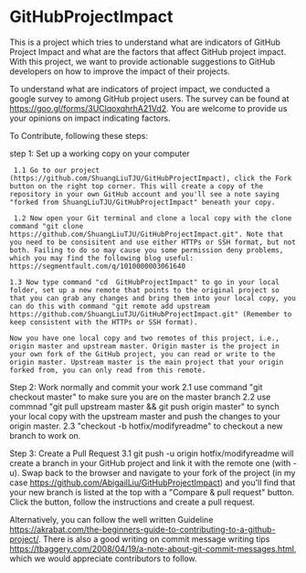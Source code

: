 # GitHubProjectImpact
This is a project which tries to understand what are indicators of GitHub Project Impact and what are the factors that affect GitHub project impact. With this project, we want to provide actionable suggestions to GitHub developers on how to improve the impact of their projects.

To understand what are indicators of project impact, we conducted a google survey to among GitHub project users. The survey can be found at https://goo.gl/forms/3UClqoxqhrhA21Vd2. You are welcome to provide us your opinions on impact indicating factors. 


To Contribute, following these steps: 

step 1: Set up a working copy on your computer
    
     1.1 Go to our project (https://github.com/ShuangLiuTJU/GitHubProjectImpact), click the Fork button on the right top corner. This will create a copy of the repository in your own GitHub account and you'll see a note saying "forked from ShuangLiuTJU/GitHubProjectImpact" beneath your copy.
    
     1.2 Now open your Git terminal and clone a local copy with the clone command "git clone https://github.com/ShuangLiuTJU/GitHubProjectImpact.git". Note that you need to be consisitent and use either HTTPs or SSH format, but not both. Failing to do so may cause you some permission deny problems, which you may find the following blog useful: https://segmentfault.com/q/1010000003061640
   
    1.3 Now type command "cd  GitHubProjectImpact" to go in your local folder, set up a new remote that points to the original project so that you can grab any changes and bring them into your local copy, you can do this with command "git remote add upstream https://github.com/ShuangLiuTJU/GitHubProjectImpact.git" (Remember to keep consistent with the HTTPs or SSH format).
   
    Now you have one local copy and two remotes of this project, i.e., origin master and upstream master. Origin master is the project in your own fork of the GitHub project, you can read or write to the origin master. Upstream master is the main project that your origin forked from, you can only read from this remote. 
    
Step 2: Work normally and commit your work
    2.1  use command "git checkout master" to make sure you are on the master branch
    2.2  use commnad "git pull upstream master && git push origin master" to synch your local copy with the upstream master and push the changes to your origin master. 
    2.3 "checkout -b hotfix/modifyreadme" to checkout a new branch to work on.

Step 3: Create a Pull Request
    3.1 git push -u origin hotfix/modifyreadme will create a branch in your GitHub project and link it with the remote one (with -u). Swap back to the browser and navigate to your fork of the project (in my case https://github.com/AbigailLiu/GitHubProjectImpact) and you'll find that your new branch is listed at the top with a "Compare & pull request" button. Click the button, follow the instructions and create a pull request.

Alternatively, you can follow the well written Guideline https://akrabat.com/the-beginners-guide-to-contributing-to-a-github-project/. There is also a good writing on commit message writing tips https://tbaggery.com/2008/04/19/a-note-about-git-commit-messages.html, which we would appreciate contributors to follow. 
